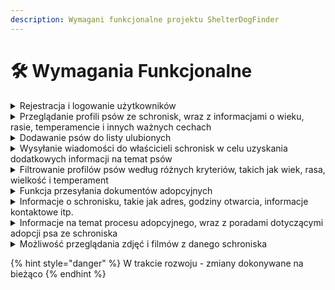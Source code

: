 ```yaml
---
description: Wymagani funkcjonalne projektu ShelterDogFinder
---
```


# 🛠 Wymagania Funkcjonalne

<details>

<summary>Rejestracja i logowanie użytkowników </summary>



</details>

<details>

<summary>Przeglądanie profili psów ze schronisk, wraz z informacjami o wieku, rasie, temperamencie i innych ważnych cechach </summary>



</details>

<details>

<summary>Dodawanie psów do listy ulubionych</summary>



</details>

<details>

<summary>Wysyłanie wiadomości do właścicieli schronisk w celu uzyskania dodatkowych informacji na temat psów</summary>



</details>

<details>

<summary>Filtrowanie profilów psów według różnych kryteriów, takich jak wiek, rasa, wielkość i temperament </summary>



</details>

<details>

<summary>Funkcja przesyłania dokumentów adopcyjnych</summary>



</details>

<details>

<summary> Informacje o schronisku, takie jak adres, godziny otwarcia, informacje kontaktowe itp. </summary>



</details>

<details>

<summary>Informacje na temat procesu adopcyjnego, wraz z poradami dotyczącymi adopcji psa ze schroniska </summary>



</details>

<details>

<summary>Możliwość przeglądania zdjęć i filmów z danego schroniska</summary>



</details>

{% hint style="danger" %}
W trakcie rozwoju - zmiany dokonywane na bieżąco&#x20;
{% endhint %}



